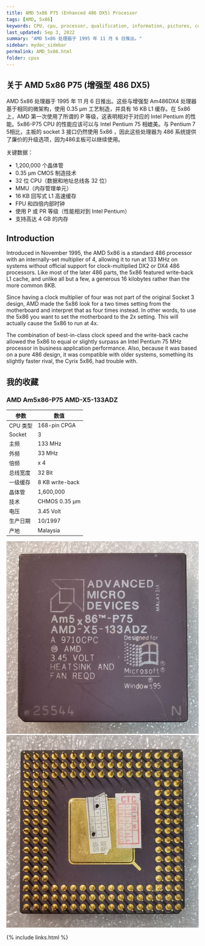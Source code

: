 ```yaml
---
title: AMD 5x86 P75 (Enhanced 486 DX5) Processor
tags: [AMD, 5x86]
keywords: CPU, cpu, processor, qualification, information, pictures, core, frequency, chip packaging, packaging, cpu info, x86, collection, amd, cyrix, harris, ibm, idt, iit, intel, motorola, nec, sgs, sgs-thomson, siemens, ST, signetics, mhs, ti, texas instruments, ulsi, umc, weitek, zilog, 808x, 8085, 8088, 8086, 80188, 80186, 80286, 286, 80386, 386, i386, Am386, 386sx, 386dx, 486, i486, 586, 486sx, 486dx, overdrive, 487, pentium, 586, 5x86, 386dlc, 386slc, 486dx2, mmx, ppro, pentium-pro, pro, athlon, duron, z80, dirk oppelt, dirk, oppelt, engineering, sample, samples
last_updated: Sep 3, 2022
summary: "AMD 5x86 处理器于 1995 年 11 月 6 日推出。"
sidebar: mydoc_sidebar
permalink: AMD_5x86.html
folder: cpus
---
```


## 关于 AMD 5x86 P75 (增强型 486 DX5)

AMD 5x86 处理器于 1995 年 11 月 6 日推出。这些与增强型 Am486DX4 处理器基于相同的微架构，使用 0.35 µm 工艺制造，并具有 16 KB L1 缓存。在 5x86 上，AMD 第一次使用了所谓的 P 等级，这表明相对于对应的 Intel Pentium 的性能。5x86-P75 CPU 的性能应该可以与 Intel Pentium 75 相媲美。与 Pentium 7 5相比，主板的 socket 3 接口仍然使用 5x86 ，因此这些处理器为 486 系统提供了廉价的升级选项，因为486主板可以继续使用。

关键数据：

- 1,200,000 个晶体管
- 0.35 µm CMOS 制造技术
- 32 位 CPU（数据和地址总线各 32 位）
- MMU（内存管理单元）
- 16 KB 回写式 L1 高速缓存
- FPU 和四倍内部时钟
- 使用 P 或 PR 等级（性能相对到 Intel Pentium）
- 支持高达 4 GB 的内存          

## Introduction

Introduced in November 1995, the AMD 5x86 is a standard 486 processor with an internally-set multiplier of 4, allowing it to run at 133 MHz on systems without official support for clock-multiplied DX2 or DX4 486 processors. Like most of the later 486 parts, the 5x86 featured write-back L1 cache, and unlike all but a few, a generous 16 kilobytes rather than the more common 8KB.
 
Since having a clock multiplier of four was not part of the original Socket 3 design, AMD made the 5x86 look for a two times setting from the motherboard and interpret that as four times instead. In other words, to use the 5x86 you want to set the motherboard to the 2x setting. This will actually cause the 5x86 to run at 4x.
 
The combination of best-in-class clock speed and the write-back cache allowed the 5x86 to equal or slightly surpass an Intel Pentium 75 MHz processor in business application performance. Also, because it was based on a pure 486 design, it was compatible with older systems, something its slightly faster rival, the Cyrix 5x86, had trouble with.

## 我的收藏

### AMD Am5x86-P75 AMD-X5-133ADZ

| 参数 | 数值 |
| ------ | ------ |
| CPU 类型 | 168-pin CPGA |
| Socket | 3 |
| 主频 | 133 MHz |
| 外频 | 33 MHz |
| 倍频 | x 4 |
| 总线宽度 | 32 Bit |
| 一级缓存 | 8 KB write-back |
| 晶体管 | 1,600,000 |
| 技术 | CHMOS 0.35 µm |
| 电压 | 3.45 Volt |
| 生产日期 | 10/1997 |
| 产地 | Malaysia |

![AMD Am5x86-P75 AMD-X5-133ADZ 正面](/images/cpus/AMD/AMD_Am5x86-P75_AMD-X5-133ADZ_1.jpg)
![AMD Am5x86-P75 AMD-X5-133ADZ 反面](/images/cpus/AMD/AMD_Am5x86-P75_AMD-X5-133ADZ_2.jpg)

{% include links.html %}
